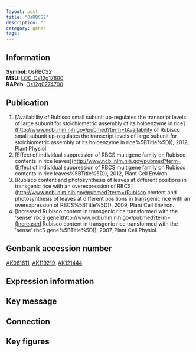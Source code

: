 ```yaml
---
layout: post
title: "OsRBCS2"
description: ""
category: genes
tags: 
---
```


## Information
__Symbol__: OsRBCS2  
__MSU__: [LOC_Os12g17600](http://rice.plantbiology.msu.edu/cgi-bin/ORF_infopage.cgi?orf=LOC_Os12g17600)  
__RAPdb__: [Os12g0274700](http://rapdb.dna.affrc.go.jp/viewer/gbrowse_details/irgsp1?name=Os12g0274700)  

## Publication
1. [Availability of Rubisco small subunit up-regulates the transcript levels of large subunit for stoichiometric assembly of its holoenzyme in rice](http://www.ncbi.nlm.nih.gov/pubmed?term=(Availability of Rubisco small subunit up-regulates the transcript levels of large subunit for stoichiometric assembly of its holoenzyme in rice%5BTitle%5D)), 2012, Plant Physiol.
2. [Effect of individual suppression of RBCS multigene family on Rubisco contents in rice leaves](http://www.ncbi.nlm.nih.gov/pubmed?term=(Effect of individual suppression of RBCS multigene family on Rubisco contents in rice leaves%5BTitle%5D)), 2012, Plant Cell Environ.
3. [Rubisco content and photosynthesis of leaves at different positions in transgenic rice with an overexpression of RBCS](http://www.ncbi.nlm.nih.gov/pubmed?term=(Rubisco content and photosynthesis of leaves at different positions in transgenic rice with an overexpression of RBCS%5BTitle%5D)), 2009, Plant Cell Environ.
4. [Increased Rubisco content in transgenic rice transformed with the 'sense' rbcS gene](http://www.ncbi.nlm.nih.gov/pubmed?term=(Increased Rubisco content in transgenic rice transformed with the 'sense' rbcS gene%5BTitle%5D)), 2007, Plant Cell Physiol.

## Genbank accession number
[AK061611](http://www.ncbi.nlm.nih.gov/nuccore/AK061611), [AK119219](http://www.ncbi.nlm.nih.gov/nuccore/AK119219), [AK121444](http://www.ncbi.nlm.nih.gov/nuccore/AK121444)

## Expression information

## Key message

## Connection

## Key figures


